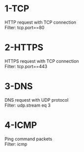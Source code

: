 # 1-TCP
HTTP request with TCP connection
<br>
Filter: tcp.port==80

# 2-HTTPS
HTTPS request with TCP connection
<br>
Filter: tcp.port==443

# 3-DNS
DNS request with UDP protocol
<br>
Filter: udp.stream eq 3

# 4-ICMP
Ping command packets
<br>
Filter: icmp

